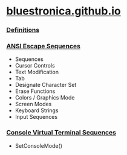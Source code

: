 # [bluestronica.github.io](https://bluestronica.github.io/)

### [Definitions](https://github.com/bluestronica/bluestronica.github.io/blob/main/Console/Definitions.md)

### [ANSI Escape Sequences](https://github.com/bluestronica/bluestronica.github.io/blob/main/Console/ANSI_Escape_Sequences.md)
- Sequences
- Cursor Controls
- Text Modification
- Tab
- Designate Character Set
- Erase Functions
- Colors / Graphics Mode
- Screen Modes
- Keyboard Strings
- Input Sequences

### [Console Virtual Terminal Sequences](https://github.com/bluestronica/bluestronica.github.io/blob/main/Console/Console_Virtual_Terminal_Sequences.md)
- SetConsoleMode()